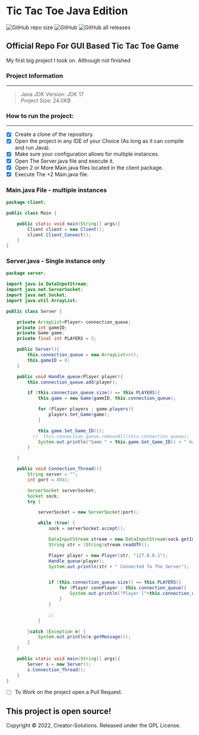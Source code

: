 # Tic Tac Toe Java Edition

<img alt="GitHub repo size" src="https://img.shields.io/github/repo-size/Creator-Solutions/TicTacToe?style=flat-square"> ![GitHub](https://img.shields.io/github/license/Creator-Solutions/TicTacToe) ![GitHub all releases](https://img.shields.io/github/downloads/Creator-Solutions/TicTacToe/total)

## Official Repo For GUI Based Tic Tac Toe Game

My first big project I took on. Although not finished 

### Project Information
-----

> Java JDK Version: JDK 17 <br>
> Project Size: 24.0KB


### How to run the project:
-----

- [x] Create a clone of the repository.
- [x] Open the project in any IDE of your Choice (As long as it can compile and run Java).
- [x] Make sure your configuration allows for multiple instances.
- [x] Open The Server.java file and execute it.
- [x] Open 2 or More Main.java files located in the client package. 
- [x] Execute The +2 Main.java file.

### Main.java File - multiple instances
```java
package client;

public class Main {

    public static void main(String[] args){
        Client client = new Client();
        client.Client_Connect();
    }
}
```

### Server.java - Single instance only
```java
package server;

import java.io.DataInputStream;
import java.net.ServerSocket;
import java.net.Socket;
import java.util.ArrayList;

public class Server {

    private ArrayList<Player> connection_queue;
    private int gameID;
    private Game game;
    private final int PLAYERS = 2;

    public Server(){
        this.connection_queue = new ArrayList<>();
        this.gameID = 0;
    }

    public void Handle_queue(Player player){
        this.connection_queue.add(player);

        if (this.connection_queue.size() == this.PLAYERS){
            this.game = new Game(gameID, this.connection_queue);

            for (Player players : game.players){
                players.Set_Game(game);
            }

            this.game.Set_Game_ID(1);
          //  this.connection_queue.removeAll(this.connection_queue);
            System.out.println("Game " + this.game.Get_Game_ID() + " has Started");
        }

    }

    public void Connection_Thread(){
        String server = "";
        int port = 8081;

        ServerSocket serverSocket;
        Socket sock;
        try {

            serverSocket = new ServerSocket(port);

            while (true) {
                sock = serverSocket.accept();

                DataInputStream stream = new DataInputStream(sock.getInputStream());
                String str = (String)stream.readUTF();

                Player player = new Player(str, "127.0.0.1");
                Handle_queue(player);
                System.out.println(str + " Connected To The Server");


                if (this.connection_queue.size() == this.PLAYERS){
                    for (Player connPlayer : this.connection_queue){
                        System.out.println("Player ["+this.connection_queue.indexOf(connPlayer)+"]: " + connPlayer.Get_PlayerName());
                    }
                }

                //
            }

        }catch (Exception e) {
            System.out.println(e.getMessage());
        }
    }

    public static void main(String[] args){
        Server s = new Server();
        s.Connection_Thread();
    }
}
```


- [ ] To Work on the project open a Pull Request.

## This project is open source! 

Copyright © 2022, Creator-Solutions. Released under the GPL License.







